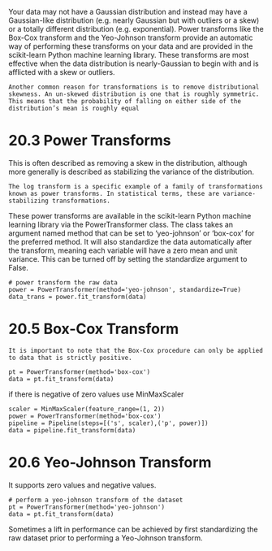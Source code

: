 Your data may not have a Gaussian distribution and instead may have a Gaussian-like distribution (e.g. nearly Gaussian but with outliers or a skew) or a totally different distribution (e.g. exponential).
Power transforms like the Box-Cox transform and the Yeo-Johnson transform
provide an automatic way of performing these transforms on your data and are provided in the scikit-learn Python machine learning library.
These transforms are most effective when the data distribution is nearly-Gaussian to begin with and is afflicted with a skew or outliers.
```
Another common reason for transformations is to remove distributional skewness. An un-skewed distribution is one that is roughly symmetric. This means that the probability of falling on either side of the distribution’s mean is roughly equal
```

# 20.3 Power Transforms
This is often described as removing a skew in the distribution, although more generally is described as stabilizing the variance of the distribution.
```
The log transform is a specific example of a family of transformations known as power transforms. In statistical terms, these are variance-stabilizing transformations.
```

These power transforms are available in the scikit-learn Python
machine learning library via the PowerTransformer class. The class takes an argument named method that can be set to ‘yeo-johnson’ or ‘box-cox’ for the preferred method.
It will also standardize the data automatically after the transform, meaning each variable will have a zero mean and unit variance. This can be turned off by setting the standardize argument to False.

```
# power transform the raw data
power = PowerTransformer(method='yeo-johnson', standardize=True)
data_trans = power.fit_transform(data)
```

# 20.5 Box-Cox Transform
```
It is important to note that the Box-Cox procedure can only be applied to data that is strictly positive.
```

```
pt = PowerTransformer(method='box-cox')
data = pt.fit_transform(data)
```

if there is negative of zero values use MinMaxScaler
```
scaler = MinMaxScaler(feature_range=(1, 2))
power = PowerTransformer(method='box-cox')
pipeline = Pipeline(steps=[('s', scaler),('p', power)])
data = pipeline.fit_transform(data)
```

# 20.6 Yeo-Johnson Transform
It supports zero values and negative values.
```
# perform a yeo-johnson transform of the dataset
pt = PowerTransformer(method='yeo-johnson')
data = pt.fit_transform(data)
```
Sometimes a lift in performance can be achieved by first standardizing the raw dataset prior to performing a Yeo-Johnson transform.